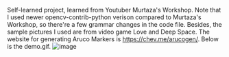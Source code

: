 Self-learned project, learned from Youtuber Murtaza's Workshop. Note that I used newer opencv-contrib-python verison compared to Murtaza's Workshop, so there're a few grammar changes in the code file. Besides, the sample pictures I used are from video game Love and Deep Space. The website for generating Aruco Markers is https://chev.me/arucogen/. Below is the demo.gif.
![image](https://github.com/xiyin66666/ArucoMarkerProject/blob/1e50c0c0e848fa84d190815bb878c9eef3356b27/demo.gif)
